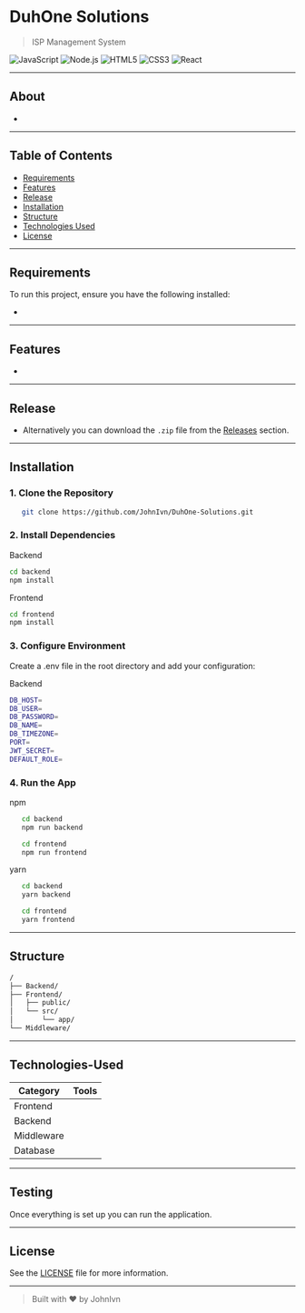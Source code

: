 # DuhOne Solutions

> ISP Management System

![JavaScript](https://img.shields.io/badge/JavaScript-ES6-yellow?logo=javascript&logoColor=black)
![Node.js](https://img.shields.io/badge/Node.js-339933?logo=nodedotjs&logoColor=white)
![HTML5](https://img.shields.io/badge/HTML5-E34F26?logo=html5&logoColor=white)
![CSS3](https://img.shields.io/badge/CSS3-1572B6?logo=css3&logoColor=white)
![React](https://img.shields.io/badge/React-2025-blue?logo=react)

---

## About

-

---

## Table of Contents

- [Requirements](#requirements)
- [Features](#features)
- [Release](#release)
- [Installation](#installation)
- [Structure](#structure)
- [Technologies Used](#technologies-used)
- [License](#license)

---

## Requirements

To run this project, ensure you have the following installed:

- 

---

## Features

- 

---

## Release

- Alternatively you can download the `.zip` file from the [Releases](https://github.com/JohnIvn/DuhOne-Solutions/releases) section.

---

## Installation

### 1. Clone the Repository

```bash
   git clone https://github.com/JohnIvn/DuhOne-Solutions.git
```

### 2. Install Dependencies

Backend

```bash
cd backend
npm install
```

Frontend

```bash
cd frontend
npm install
```

### 3. Configure Environment
Create a .env file in the root directory and add your configuration:

Backend

```bash
DB_HOST=
DB_USER=
DB_PASSWORD=
DB_NAME=
DB_TIMEZONE=
PORT=
JWT_SECRET=
DEFAULT_ROLE=
```

### 4. Run the App

npm
```bash
   cd backend
   npm run backend

   cd frontend
   npm run frontend
```
yarn
```bash
   cd backend
   yarn backend

   cd frontend
   yarn frontend
```
---

## Structure

```bash
/
├── Backend/            
├── Frontend/
│   ├── public/
│   └── src/
│       └── app/
└── Middleware/            
```

---

## Technologies-Used

| Category    | Tools               |
| ----------- | ------------------- |
| Frontend    |                     |
| Backend     |                     |
| Middleware  |                     |
| Database    |                     |

---

## Testing

Once everything is set up you can run the application.

---

## License

See the [LICENSE](LICENSE) file for more information.

---

> Built with ❤️ by JohnIvn
